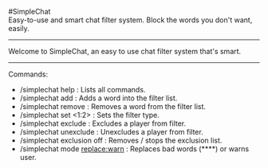#SimpleChat  
Easy-to-use and smart chat filter system. Block the words you don't want, easily.  

---  
Welcome to SimpleChat, an easy to use chat filter system that's smart.  

---

Commands:  
- /simplechat help : Lists all commands.  
- /simplechat add <word> : Adds a word into the filter list.  
- /simplechat remove <word> : Removes a word from the filter list.
- /simplechat set <1:2> : Sets the filter type.  
- /simplechat exclude <player> : Excludes a player from filter.  
- /simplechat unexclude <player> : Unexcludes a player from filter.  
- /simplechat exclusion off : Removes / stops the exclusion list.  
- /simplechat mode <replace:warn> : Replaces bad words (****) or warns user.  
